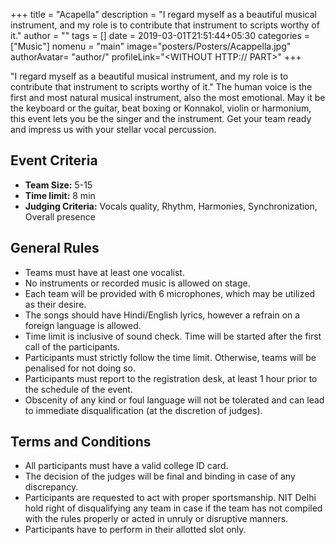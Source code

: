 +++
title = "Acapella"
description = "I regard myself as a beautiful musical instrument, and my role is to contribute that instrument to scripts worthy of it."
author = ""
tags = []
date = 2019-03-01T21:51:44+05:30
categories = ["Music"]
nomenu = "main"
image="posters/Posters/Acappella.jpg"
authorAvatar= "author/<YOUR AVATAR>"
profileLink="<WITHOUT HTTP:// PART>"
+++

"I regard myself as a beautiful musical instrument, and my role is to contribute that instrument to scripts worthy of it." The human voice is the first and most natural musical instrument, also the most emotional. May it be the keyboard or the guitar, beat boxing or Konnakol, violin or harmonium, this event lets you be the singer and the instrument. Get your team ready and impress us with your stellar vocal percussion.

## Event Criteria

- **Team Size:** 5-15
- **Time limit:** 8 min
- **Judging Criteria:** Vocals quality, Rhythm, Harmonies, Synchronization, Overall presence

## General Rules

-   Teams must have at least one vocalist.
-   No instruments or recorded music is allowed on stage.
-	Each team will be provided with 6 microphones, which may be utilized as their desire.	
-   The songs should have Hindi/English lyrics, however a refrain on a foreign language is allowed.
-	Time limit is inclusive of sound check. Time will be started after the first call of the participants.
-   Participants must strictly follow the time limit. Otherwise, teams will be penalised for not doing so.
-	Participants must report to the registration desk, at least 1 hour prior to the schedule of the event.
-   Obscenity of any kind or foul language will not be tolerated and can lead to immediate disqualification (at the discretion of judges).

## Terms and Conditions

-   All participants must have a valid college ID card.
-   The decision of the judges will be final and binding in case of any discrepancy.
-   Participants are requested to act with proper sportsmanship. NIT Delhi hold right of disqualifying any team in case if the team has not compiled with the rules properly or acted in unruly or disruptive manners.
-   Participants have to perform in their allotted slot only.


